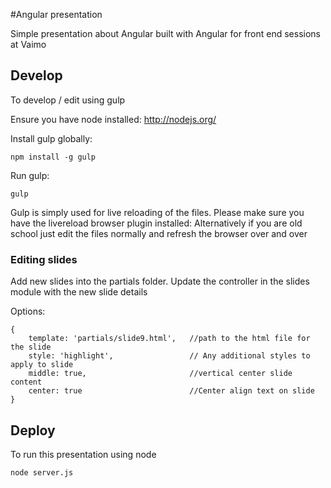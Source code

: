 #Angular presentation

Simple presentation about Angular built with Angular for front end sessions at Vaimo

## Develop

To develop / edit using gulp 

Ensure you have node installed: http://nodejs.org/

Install gulp globally:

```
npm install -g gulp
```

Run gulp:

```
gulp
```

Gulp is simply used for live reloading of the files. Please make sure you have the livereload browser plugin installed:
Alternatively if you are old school just edit the files normally and refresh the browser over and over

### Editing slides

Add new slides into the partials folder. Update the controller in the slides module with the new slide details

Options:

```
{
	template: 'partials/slide9.html', 	//path to the html file for the slide
	style: 'highlight',					// Any additional styles to apply to slide
	middle: true,						//vertical center slide content
	center: true						//Center align text on slide
}
```

## Deploy

To run this presentation using node

```
node server.js
```


